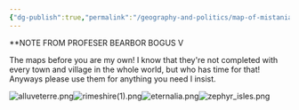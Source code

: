 ```yaml
---
{"dg-publish":true,"permalink":"/geography-and-politics/map-of-mistania/"}
---
```


**NOTE FROM PROFESER BEARBOR BOGUS V

The maps before you are my own! I know that they're not completed with every town and village in the whole world, but who has time for that! Anyways please use them for anything you need I insist.

![alluveterre.png](/img/user/Miscellaneous/alluveterre.png)![rimeshire(1).png](/img/user/Miscellaneous/rimeshire(1).png)![eternalia.png](/img/user/Miscellaneous/eternalia.png)![zephyr_isles.png](/img/user/Miscellaneous/zephyr_isles.png)



